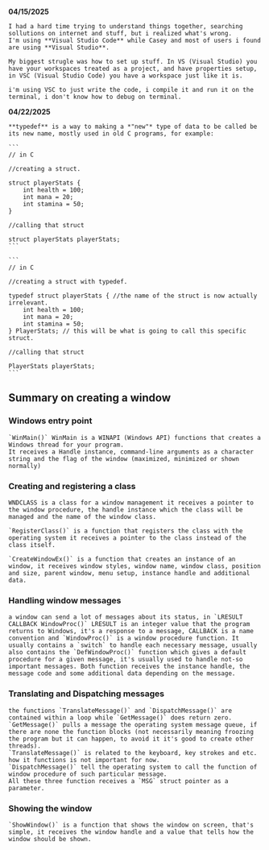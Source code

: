 **04/15/2025**

    I had a hard time trying to understand things together, searching sollutions on internet and stuff, but i realized what's wrong.
    I'm using **Visual Studio Code** while Casey and most of users i found are using **Visual Studio**.

    My biggest strugle was how to set up stuff. In VS (Visual Studio) you have your workspaces treated as a project, and have properties setup, in VSC (Visual Studio Code) you have a workspace just like it is.

    i'm using VSC to just write the code, i compile it and run it on the terminal, i don't know how to debug on terminal.

**04/22/2025**

    **typedef** is a way to making a *"new"* type of data to be called be its new name, mostly used in old C programs, for example:

    ```
    // in C

    //creating a struct.

    struct playerStats {
        int health = 100;
        int mana = 20;
        int stamina = 50;
    }
    
    //calling that struct

    struct playerStats playerStats;
    ```

    ```
    // in C

    //creating a struct with typedef.

    typedef struct playerStats { //the name of the struct is now actually irrelevant.
        int health = 100;
        int mana = 20;
        int stamina = 50;
    } PlayerStats; // this will be what is going to call this specific struct.
    
    //calling that struct

    PlayerStats playerStats;
    ```

## Summary on creating a window

### Windows entry point

    `WinMain()` WinMain is a WINAPI (Windows API) functions that creates a Windows thread for your program.
    It receives a Handle instance, command-line arguments as a character string and the flag of the window (maximized, minimized or shown normally)

### Creating and registering a class

    WNDCLASS is a class for a window management it receives a pointer to the window procedure, the handle instance which the class will be managed and the name of the window class.

    `RegisterClass()` is a function that registers the class with the operating system it receives a pointer to the class instead of the class itself.

    `CreateWindowEx()` is a function that creates an instance of an window, it receives window styles, window name, window class, position and size, parent window, menu setup, instance handle and additional data.

### Handling window messages

    a window can send a lot of messages about its status, in `LRESULT CALLBACK WindowProc()` LRESULT is an integer value that the program returns to Windows, it's a response to a message, CALLBACK is a name convention and `WindowProc()` is a window procedure function. It usually contains a `switch` to handle each necessary message, usually also contains the `DefWindowProc()` function which gives a default procedure for a given message, it's usually used to handle not-so important messages. Both function receives the instance handle, the message code and some additional data depending on the message.

### Translating and Dispatching messages 

    the functions `TranslateMessage()` and `DispatchMessage()` are contained within a loop while `GetMessage()` does return zero.
    `GetMessage()` pulls a message the operating system message queue, if there are none the function blocks (not necessarily meaning froozing the program but it can happen, to avoid it it's good to create other threads).
    `TranslateMessage()` is related to the keyboard, key strokes and etc. how it functions is not important for now.
    `DispatchMessage()` tell the operating system to call the function of window procedure of such particular message.
    All these three function receives a `MSG` struct pointer as a parameter.

### Showing the window

    `ShowWindow()` is a function that shows the window on screen, that's simple, it receives the window handle and a value that tells how the window should be shown.
